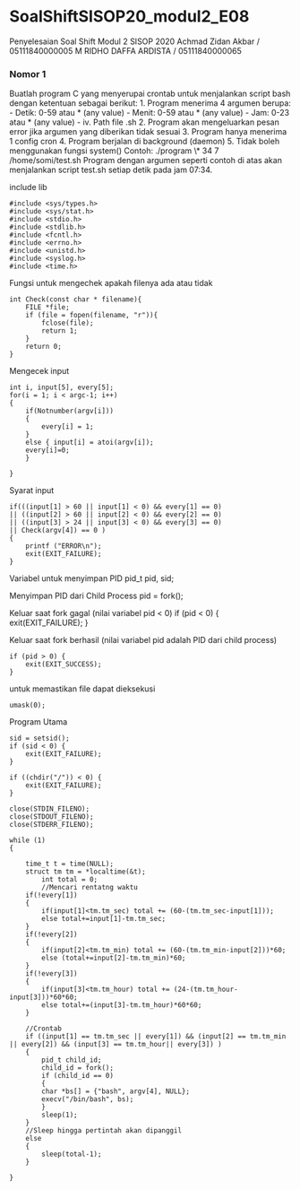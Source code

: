 # SoalShiftSISOP20_modul2_E08

Penyelesaian Soal Shift Modul 2 SISOP 2020
Achmad Zidan Akbar / 05111840000005
M RIDHO DAFFA ARDISTA / 05111840000065	

<h3>Nomor 1</h3>
Buatlah program C yang menyerupai crontab untuk menjalankan script bash dengan
ketentuan sebagai berikut:
 1. Program menerima 4 argumen berupa:
 - Detik: 0-59 atau * (any value)
 - Menit: 0-59 atau * (any value)
 - Jam: 0-23 atau * (any value)
 - iv. Path file .sh
 2. Program akan mengeluarkan pesan error jika argumen yang diberikan tidak sesuai
 3. Program hanya menerima 1 config cron
 4. Program berjalan di background (daemon)
 5. Tidak boleh menggunakan fungsi system()
Contoh: ./program \* 34 7 /home/somi/test.sh
Program dengan argumen seperti contoh di atas akan menjalankan script test.sh setiap
detik pada jam 07:34.

include lib

    #include <sys/types.h>
    #include <sys/stat.h>
    #include <stdio.h>
    #include <stdlib.h>
    #include <fcntl.h>
    #include <errno.h>
    #include <unistd.h>
    #include <syslog.h>
    #include <time.h>

Fungsi untuk mengechek apakah filenya ada atau tidak

    int Check(const char * filename){
        FILE *file;
        if (file = fopen(filename, "r")){
            fclose(file);
            return 1;
        }
        return 0;
    }


Mengecek input

    int i, input[5], every[5];
	for(i = 1; i < argc-1; i++)
    {
        if(Notnumber(argv[i])) 
        {
            every[i] = 1;
        }
        else { input[i] = atoi(argv[i]);
        every[i]=0;
        }
        
    }

Syarat input

    if(((input[1] > 60 || input[1] < 0) && every[1] == 0) 
    || ((input[2] > 60 || input[2] < 0) && every[2] == 0)
    || ((input[3] > 24 || input[3] < 0) && every[3] == 0)
    || Check(argv[4]) == 0 )
    {
        printf ("ERROR\n");
        exit(EXIT_FAILURE);
    }

Variabel untuk menyimpan PID
    pid_t pid, sid;

Menyimpan PID dari Child Process
    pid = fork();   

Keluar saat fork gagal (nilai variabel pid < 0)
    if (pid < 0) {
        exit(EXIT_FAILURE);
    }
  
Keluar saat fork berhasil (nilai variabel pid adalah PID dari child process)

    if (pid > 0) {
        exit(EXIT_SUCCESS);
    }

untuk memastikan file dapat dieksekusi

    umask(0);

Program Utama

    sid = setsid();
    if (sid < 0) {
        exit(EXIT_FAILURE);
    }

    if ((chdir("/")) < 0) {
        exit(EXIT_FAILURE);
    }

    close(STDIN_FILENO);
    close(STDOUT_FILENO);
    close(STDERR_FILENO);

    while (1) 
    {
        
        time_t t = time(NULL);
        struct tm tm = *localtime(&t);
            int total = 0;
            //Mencari rentatng waktu
        if(!every[1])
        {
            if(input[1]<tm.tm_sec) total += (60-(tm.tm_sec-input[1]));
            else total+=input[1]-tm.tm_sec;        
        }
        if(!every[2])
        {
            if(input[2]<tm.tm_min) total += (60-(tm.tm_min-input[2]))*60;
            else (total+=input[2]-tm.tm_min)*60;
        }
        if(!every[3])
        {
            if(input[3]<tm.tm_hour) total += (24-(tm.tm_hour-input[3]))*60*60;
            else total+=(input[3]-tm.tm_hour)*60*60;
        }

        //Crontab
        if ((input[1] == tm.tm_sec || every[1]) && (input[2] == tm.tm_min || every[2]) && (input[3] == tm.tm_hour|| every[3]) )
        {
            pid_t child_id;
            child_id = fork();
            if (child_id == 0)
            {    
            char *bs[] = {"bash", argv[4], NULL};
            execv("/bin/bash", bs);
            }
            sleep(1);
        }
        //Sleep hingga pertintah akan dipanggil
        else
        {
            sleep(total-1);
        }
            
    } 
